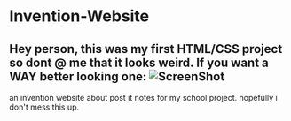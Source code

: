# Invention-Website

## Hey person, this was my first HTML/CSS project so dont @ me that it looks weird. If you want a WAY better looking one: ![ScreenShot](https://music-site.coding.netlify.app)
an invention website about post it notes for my school project. hopefully i don't mess this up. 
